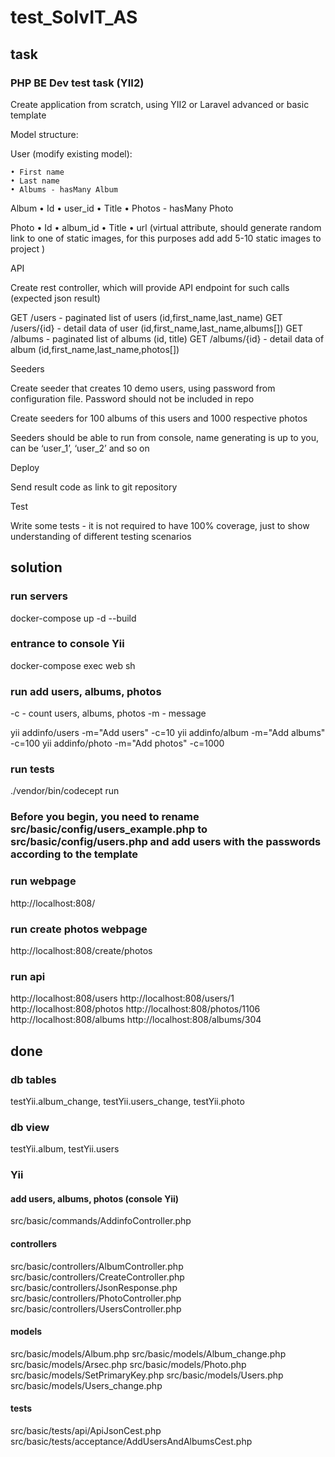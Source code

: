 # test_SolvIT_AS

## task

### PHP BE Dev test task (YII2)


Create application from scratch, using YII2 or Laravel advanced or basic template


Model structure:

User (modify existing model):

    • First name
    • Last name
    • Albums - hasMany Album

Album
    • Id
    • user_id
    • Title
    • Photos - hasMany Photo

Photo
    • Id
    • album_id
    • Title
    • url (virtual attribute, should generate random link to one of static images, for this purposes add add 5-10 static images to project )


API

Create rest controller, which will provide API endpoint for such calls (expected json result)


GET /users -  paginated list of users (id,first_name,last_name)
GET /users/{id} - detail data of user (id,first_name,last_name,albums[])
GET /albums - paginated list of albums (id, title)
GET /albums/{id} - detail data of album (id,first_name,last_name,photos[])


Seeders

Create seeder that creates 10 demo users, using password from configuration file. Password should not be included in repo

Create seeders for 100 albums of this users and 1000 respective photos

Seeders should be able to run from console, name generating is up to you, can be ‘user_1’, ‘user_2’ and so on

Deploy

Send result code as link to git repository

Test
 
Write some tests - it is not required to have 100% coverage, just to show understanding of different testing scenarios


## solution

### run servers

docker-compose up -d  --build

### entrance to console Yii

docker-compose exec web sh

### run add users, albums, photos

-c - count users, albums, photos
-m - message

yii addinfo/users -m="Add users" -c=10
yii addinfo/album -m="Add albums" -c=100
yii addinfo/photo -m="Add photos" -c=1000


### run tests

 ./vendor/bin/codecept run

### Before you begin, you need to rename src/basic/config/users_example.php to src/basic/config/users.php and add users with the passwords according to the template 

### run webpage

http://localhost:808/

### run create photos webpage

http://localhost:808/create/photos

### run api

http://localhost:808/users
http://localhost:808/users/1
http://localhost:808/photos
http://localhost:808/photos/1106
http://localhost:808/albums
http://localhost:808/albums/304

## done

### db tables

testYii.album_change, testYii.users_change, testYii.photo

### db view

testYii.album, testYii.users

### Yii

#### add users, albums, photos (console Yii)

src/basic/commands/AddinfoController.php

#### controllers

src/basic/controllers/AlbumController.php  
src/basic/controllers/CreateController.php
src/basic/controllers/JsonResponse.php
src/basic/controllers/PhotoController.php
src/basic/controllers/UsersController.php


#### models

src/basic/models/Album.php
src/basic/models/Album_change.php
src/basic/models/Arsec.php
src/basic/models/Photo.php
src/basic/models/SetPrimaryKey.php
src/basic/models/Users.php
src/basic/models/Users_change.php


#### tests

src/basic/tests/api/ApiJsonCest.php
src/basic/tests/acceptance/AddUsersAndAlbumsCest.php